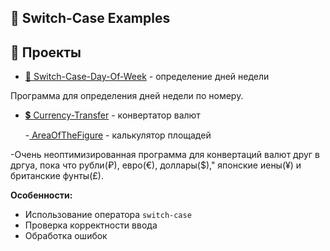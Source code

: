 ## 📁 Switch-Case Examples
## 📂 Проекты
- [📅 Switch-Case-Day-Of-Week](https://github.com/MrMint228/Java-Basics/blob/main/02-conditional/SwitchCaseExamples/Switch-Case-Day-Of-Week) - определение дней недели

Программа для определения дней недели по номеру.

- [💲 Currency-Transfer](https://github.com/MrMint228/Java-Basics/blob/main/02-conditional/SwitchCaseExamples/currencytransfer) - конвертатор валют

  -[ AreaOfTheFigure](https://github.com/MrMint228/Java-Basics/blob/main/02-conditional/SwitchCaseExamples/AreaOfTheFigure) - калькулятор площадей

-Очень неоптимизированная программа для конвертаций валют друг в дргуа, пока что рубли(₽), евро(€), доллары($)," японские иены(¥) и британские фунты(£).

**Особенности:**
- Использование оператора `switch-case`
- Проверка корректности ввода
- Обработка ошибок
